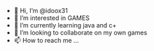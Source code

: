 - 👋 Hi, I’m @idoox31
- 👀 I’m interested in GAMES
- 🌱 I’m currently learning java and c+
- 💞️ I’m looking to collaborate on my own games
- 📫 How to reach me ...

<!---
idoox31/idoox31 is a ✨ special ✨ repository because its `README.md` (this file) appears on your GitHub profile.
You can click the Preview link to take a look at your changes.
--->
